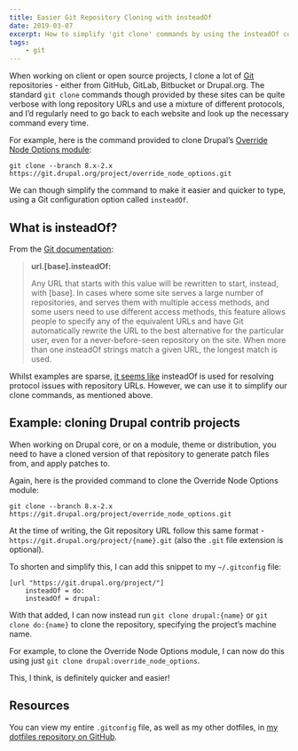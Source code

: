 ```yaml
---
title: Easier Git Repository Cloning with insteadOf
date: 2019-03-07
excerpt: How to simplify 'git clone' commands by using the insteadOf configuration option within your .gitconfig file.
tags:
    - git
---
```


When working on client or open source projects, I clone a lot of
[Git](https://git-scm.com) repositories - either from GitHub, GitLab, Bitbucket
or Drupal.org. The standard `git clone` commands though provided by these sites
can be quite verbose with long repository URLs and use a mixture of different
protocols, and I’d regularly need to go back to each website and look up the
necessary command every time.

For example, here is the command provided to clone Drupal’s
[Override Node Options module](https://www.drupal.org/project/override_node_options):

```
git clone --branch 8.x-2.x https://git.drupal.org/project/override_node_options.git
```

We can though simplify the command to make it easier and quicker to type, using
a Git configuration option called `insteadOf`.

## What is insteadOf?

From the
[Git documentation](https://git-scm.com/docs/git-config#git-config-urlltbasegtinsteadOf):

> **url.[base].insteadOf:**
>
> Any URL that starts with this value will be rewritten to start, instead, with
> [base]. In cases where some site serves a large number of repositories, and
> serves them with multiple access methods, and some users need to use different
> access methods, this feature allows people to specify any of the equivalent
> URLs and have Git automatically rewrite the URL to the best alternative for
> the particular user, even for a never-before-seen repository on the site. When
> more than one insteadOf strings match a given URL, the longest match is used.

Whilst examples are sparse,
[it seems like](https://stackoverflow.com/questions/1722807/how-to-convert-git-urls-to-http-urls)
insteadOf is used for resolving protocol issues with repository URLs. However,
we can use it to simplify our clone commands, as mentioned above.

## Example: cloning Drupal contrib projects

When working on Drupal core, or on a module, theme or distribution, you need to
have a cloned version of that repository to generate patch files from, and apply
patches to.

Again, here is the provided command to clone the Override Node Options module:

```
git clone --branch 8.x-2.x https://git.drupal.org/project/override_node_options.git
```

At the time of writing, the Git repository URL follow this same format -
`https://git.drupal.org/project/{name}.git` (also the `.git` file extension is
optional).

To shorten and simplify this, I can add this snippet to my `~/.gitconfig` file:

```
[url "https://git.drupal.org/project/"]
    insteadOf = do:
    insteadOf = drupal:
```

With that added, I can now instead run `git clone drupal:{name}` or
`git clone do:{name}` to clone the repository, specifying the project’s machine
name.

For example, to clone the Override Node Options module, I can now do this using
just `git clone drupal:override_node_options`.

This, I think, is definitely quicker and easier!

## Resources

You can view my entire `.gitconfig` file, as well as my other dotfiles, in
[my dotfiles repository on GitHub](https://github.com/opdavies/dotfiles/blob/master/.gitconfig).
